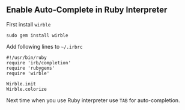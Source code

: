 Enable Auto-Complete in Ruby Interpreter
---

First install `wirble`

`sudo gem install wirble`

Add following lines to `~/.irbrc`

```
#!/usr/bin/ruby 
require 'irb/completion'
require 'rubygems'
require 'wirble'
 
Wirble.init
Wirble.colorize
```

Next time when you use Ruby interpreter use `TAB` for auto-completion.
